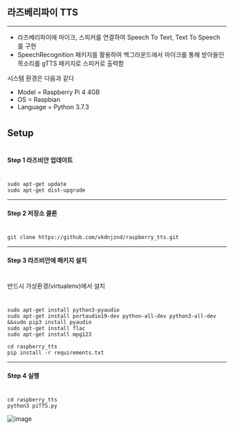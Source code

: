 ## 라즈베리파이 TTS
***
- 라즈베리파이에 마이크, 스피커를 연결하여 Speech To Text, Text To Speech 를 구현 
- SpeechRecognition 패키지를 활용하여 백그라운드에서 마이크를 통해 받아들인 목소리를 gTTS 패키지로 스피커로 출력함 

시스템 환경은 다음과 같다 
- Model = Raspberry Pi 4 4GB
- OS = Raspbian
- Language = Python 3.7.3
#
## Setup
#
#### Step 1 라즈비안 업데이트
#
    sudo apt-get update
    sudo apt-get dist-upgrade
***
#### Step 2 저장소 클론
#
    git clone https://github.com/vkdnjznd/raspberry_tts.git
---
#### Step 3 라즈비안에 패키지 설치
#
반드시 가상환경(virtualenv)에서 설치
#
    sudo apt-get install python3-pyaudio
    sudo apt-get install portaudio19-dev python-all-dev python3-all-dev &&sudo pip3 install pyaudio
    sudo apt-get install flac
    sudo apt-get install mpg123

    cd raspberry_tts
    pip install -r requirements.txt

***
#### Step 4 실행
#
    cd raspberry_tts
    python3 piTTS.py
![image](https://user-images.githubusercontent.com/54702611/73259030-3edd0600-420a-11ea-9cb9-e5edcfc4eb64.png)



